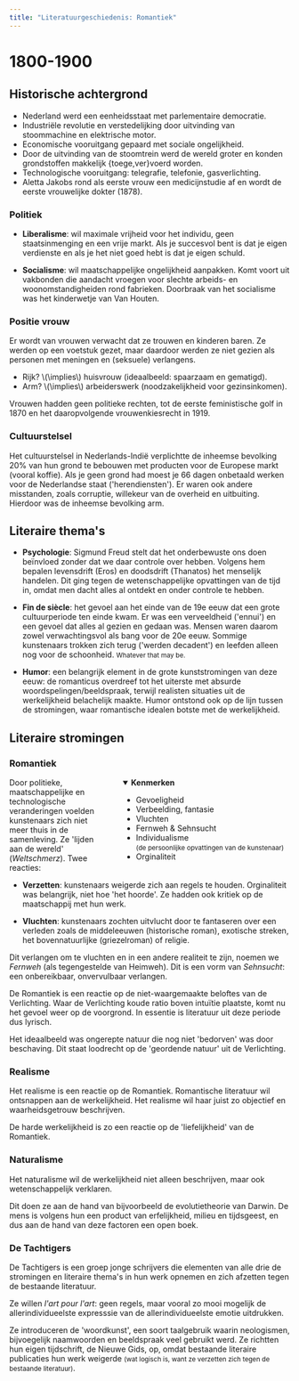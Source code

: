```yaml
---
title: "Literatuurgeschiedenis: Romantiek"
---
```


<style>
main > h1:first-child {
  display: none;
}
</style>

# 1800-1900

## Historische achtergrond

- Nederland werd een eenheidsstaat met parlementaire democratie.
- Industriële revolutie en verstedelijking door uitvinding van stoommachine en elektrische motor.
- Economische vooruitgang gepaard met sociale ongelijkheid.
- Door de uitvinding van de stoomtrein werd de wereld groter en konden grondstoffen makkelijk {toege,ver}voerd worden.
- Technologische vooruitgang: telegrafie, telefonie, gasverlichting.
- Aletta Jakobs rond als eerste vrouw een medicijnstudie af en wordt de eerste vrouwelijke dokter (1878).

### Politiek

- **Liberalisme**: wil maximale vrijheid voor het individu, geen staatsinmenging en een vrije markt. Als je succesvol bent is dat je eigen verdienste en als je het niet goed hebt is dat je eigen schuld.

- **Socialisme**: wil maatschappelijke ongelijkheid aanpakken. Komt voort uit vakbonden die aandacht vroegen voor slechte arbeids- en woonomstandigheiden rond fabrieken. Doorbraak van het socialisme was het kinderwetje van Van Houten.

### Positie vrouw

Er wordt van vrouwen verwacht dat ze trouwen en kinderen baren. Ze werden op een voetstuk gezet, maar daardoor werden ze niet gezien als personen met meningen en (seksuele) verlangens.

- Rijk? \\(\implies\\) huisvrouw (ideaalbeeld: spaarzaam en gematigd).
- Arm? \\(\implies\\) arbeiderswerk (noodzakelijkheid voor gezinsinkomen).

Vrouwen hadden geen politieke rechten, tot de eerste feministische golf in 1870 en het daaropvolgende vrouwenkiesrecht in 1919.

### Cultuurstelsel

Het cultuurstelsel in Nederlands-Indië verplichtte de inheemse bevolking 20% van hun grond te bebouwen met producten voor de Europese markt (vooral koffie). Als je geen grond had moest je 66 dagen onbetaald werken voor de Nederlandse staat ('herendiensten'). Er waren ook andere misstanden, zoals corruptie, willekeur van de overheid en uitbuiting. Hierdoor was de inheemse bevolking arm.

## Literaire thema's

- **Psychologie**: Sigmund Freud stelt dat het onderbewuste ons doen beïnvloed zonder dat we daar controle over hebben. Volgens hem bepalen levensdrift (Eros) en doodsdrift (Thanatos) het menselijk handelen. Dit ging tegen de wetenschappelijke opvattingen van de tijd in, omdat men dacht alles al ontdekt en onder controle te hebben.

- **Fin de siècle**: het gevoel aan het einde van de 19e eeuw dat een grote cultuurperiode ten einde kwam. Er was een verveeldheid ('ennui') en een gevoel dat alles al gezien en gedaan was. Mensen waren daarom zowel verwachtingsvol als bang voor de 20e eeuw. Sommige kunstenaars trokken zich terug ('werden decadent') en leefden alleen nog voor de schoonheid. <small>Whatever that may be.</small>

- **Humor**: een belangrijk element in de grote kunststromingen van deze eeuw: de romanticus overdreef tot het uiterste met absurde woordspelingen/beeldspraak, terwijl realisten situaties uit de werkelijkheid belachelijk maakte. Humor ontstond ook op de lijn tussen de stromingen, waar romantische idealen botste met de werkelijkheid.

## Literaire stromingen

### Romantiek

<details style="width: 300px; margin-left: 2em; margin-bottom: 1em; float: right" open>
<summary><h4 style="display: inline">Kenmerken</h4></summary>

<ul>
<li>Gevoeligheid</li>
<li>Verbeelding, fantasie</li>
<li>Vluchten</li>
<li>Fernweh & Sehnsucht</li>
<li>Individualisme<br><small>(de persoonlijke opvattingen van de kunstenaar)</small></li>
<li>Orginaliteit</li>
</ul>
</details>

Door politieke, maatschappelijke en technologische veranderingen voelden kunstenaars zich niet meer thuis in de samenleving. Ze 'lijden aan de wereld' (_Weltschmerz_). Twee reacties:

- **Verzetten**: kunstenaars weigerde zich aan regels te houden. Orginaliteit was belangrijk, niet hoe 'het hoorde'. Ze hadden ook kritiek op de maatschappij met hun werk.

- **Vluchten**: kunstenaars zochten uitvlucht door te fantaseren over een verleden zoals de middeleeuwen (historische roman), exotische streken, het bovennatuurlijke (griezelroman) of religie.

Dit verlangen om te vluchten en in een andere realiteit te zijn, noemen we _Fernweh_ (als tegengestelde van Heimweh). Dit is een vorm van _Sehnsucht_: een onbereikbaar, onvervulbaar verlangen.

De Romantiek is een reactie op de niet-waargemaakte beloftes van de Verlichting. Waar de Verlichting koude ratio boven intuïtie plaatste, komt nu het gevoel weer op de voorgrond. In essentie is literatuur uit deze periode dus lyrisch.

Het ideaalbeeld was ongerepte natuur die nog niet 'bedorven' was door beschaving. Dit staat loodrecht op de 'geordende natuur' uit de Verlichting.

### Realisme

Het realisme is een reactie op de Romantiek. Romantische literatuur wil ontsnappen aan de werkelijkheid. Het realisme wil haar juist zo objectief en waarheidsgetrouw beschrijven.

De harde werkelijkheid is zo een reactie op de 'liefelijkheid' van de Romantiek.

### Naturalisme

Het naturalisme wil de werkelijkheid niet alleen beschrijven, maar ook wetenschappelijk verklaren.

Dit doen ze aan de hand van bijvoorbeeld de evolutietheorie van Darwin. De mens is volgens hun een product van erfelijkheid, milieu en tijdsgeest, en dus aan de hand van deze factoren een open boek.

### De Tachtigers

De Tachtigers is een groep jonge schrijvers die elementen van alle drie de stromingen en literaire thema's in hun werk opnemen en zich afzetten tegen de bestaande literatuur.

Ze willen _l'art pour l'art_: geen regels, maar vooral zo mooi mogelijk de allerindividueelste expresssie van de allerindividueelste emotie uitdrukken.

Ze introduceren de 'woordkunst', een soort taalgebruik waarin neologismen, bijvoegelijk naamwoorden en beeldspraak veel gebruikt werd. Ze richtten hun eigen tijdschrift, de Nieuwe Gids, op, omdat bestaande literaire publicaties hun werk weigerde <small>(wat logisch is, want ze verzetten zich tegen de bestaande literatuur)</small>.
